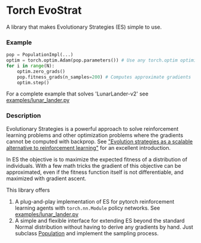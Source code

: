 # Torch EvoStrat 
A library that makes Evolutionary Strategies (ES) simple to use.

### Example

```python
pop = PopulationImpl(...)
optim = torch.optim.Adam(pop.parameters()) # Use any torch.optim optimizer
for i in range(N):
    optim.zero_grads()
    pop.fitness_grads(n_samples=200) # Computes approximate gradients
    optim.step()
```

For a complete example that solves 'LunarLander-v2' see [examples/lunar_lander.py](examples/lunar_lander.py)

### Description

Evolutionary Strategies is a powerful approach to solve reinforcement learning problems and other optimization problems where the gradients cannot be computed with backprop. 
See ["Evolution strategies as a scalable alternative to reinforcement learning"](https://arxiv.org/abs/1703.03864) for an excellent introduction.

In ES the objective is to maximize the expected fitness of a distribution of individuals. 
With a few math tricks the gradient of this objective can be approximated, even if the fitness function itself is not differentiable, and maximized with gradient ascent. 

This library offers
 
1. A plug-and-play implementation of ES for pytorch reinforcement learning agents with `torch.nn.Module` policy networks. See [examples/lunar_lander.py](examples/lunar_lander.py) 
2. A simple and flexible interface for extending ES beyond the standard Normal distribution without having to derive any gradients by hand. Just subclass [Population](population.py)
 and implement the sampling process.    


     


 
